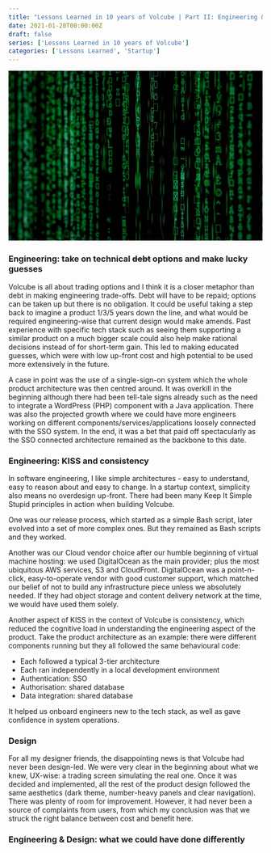 ```yaml
---
title: "Lessons Learned in 10 years of Volcube | Part II: Engineering & Design"
date: 2021-01-20T00:00:00Z
draft: false
series: ['Lessons Learned in 10 years of Volcube']
categories: ['Lessons Learned', 'Startup']
---
```


![Unsplash | Markus Spiske](/markus-spiske-iar-afB0QQw-unsplash.jpg)

### Engineering: take on technical ~~debt~~ options and make lucky guesses
Volcube is all about trading options and I think it is a closer metaphor than debt in making engineering trade-offs. Debt will have to be repaid; options can be taken up but there is no obligation. It could be useful taking a step back to imagine a product 1/3/5 years down the line, and what would be required engineering-wise that current design would make amends. Past experience with specific tech stack such as seeing them supporting a similar product on a much bigger scale could also help make rational decisions instead of for short-term gain. This led to making educated guesses, which were with low up-front cost and high potential to be used more extensively in the future. 

A case in point was the use of a single-sign-on system which the whole product architecture was then centred around. It was overkill in the beginning although there had been tell-tale signs already such as the need to integrate a WordPress (PHP) component with a Java application. There was also the projected growth where we could have more engineers working on different components/services/applications loosely connected with the SSO system. In the end, it was a bet that paid off spectacularly as the SSO connected architecture remained as the backbone to this date.  

### Engineering: KISS and consistency
In software engineering, I like simple architectures - easy to understand, easy to reason about and easy to change. In a startup context, simplicity also means no overdesign up-front. There had been many Keep It Simple Stupid principles in action when building Volcube. 

One was our release process, which started as a simple Bash script, later evolved into a set of more complex ones. But they remained as Bash scripts and they worked. 

Another was our Cloud vendor choice after our humble beginning of virtual machine hosting: we used DigitalOcean as the main provider; plus the most ubiquitous AWS services, S3 and CloudFront. DigitalOcean was a point-n-click, easy-to-operate vendor with good customer support, which matched our belief of not to build any infrastructure piece unless we absolutely needed. If they had object storage and content delivery network at the time, we would have used them solely. 
 
Another aspect of KISS in the context of Volcube is consistency, which reduced the cognitive load in understanding the engineering aspect of the product. Take the product architecture as an example: there were different components running but they all followed the same behavioural code:
- Each followed a typical 3-tier architecture
- Each ran independently in a local development environment
- Authentication: SSO
- Authorisation: shared database
- Data integration: shared database

It helped us onboard engineers new to the tech stack, as well as gave confidence in system operations.

### Design
For all my designer friends, the disappointing news is that Volcube had never been design-led. We were very clear in the beginning about what we knew, UX-wise: a trading screen simulating the real one. Once it was decided and implemented, all the rest of the product design followed the same aesthetics (dark theme, number-heavy panels and clear navigation). There was plenty of room for improvement. However, it had never been a source of complaints from users, from which my conclusion was that we struck the right balance between cost and benefit here.  

### Engineering & Design: what we could have done differently
